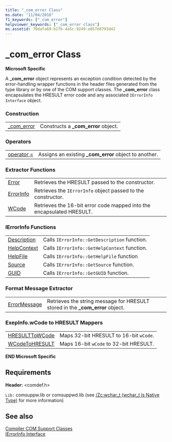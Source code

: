 ```yaml
---
title: "_com_error Class"
ms.date: "11/04/2016"
f1_keywords: ["_com_error"]
helpviewer_keywords: ["_com_error class"]
ms.assetid: 70dafa69-b1fb-4a5c-9249-e857e0793d42
---
```

# _com_error Class

**Microsoft Specific**

A **_com_error** object represents an exception condition detected by the error-handling wrapper functions in the header files generated from the type library or by one of the COM support classes. The **_com_error** class encapsulates the HRESULT error code and any associated `IErrorInfo Interface` object.

### Construction

|||
|-|-|
|[_com_error](../cpp/com-error-com-error.md)|Constructs a **_com_error** object.|

### Operators

|||
|-|-|
|[operator =](../cpp/com-error-operator-equal.md)|Assigns an existing **_com_error** object to another.|

### Extractor Functions

|||
|-|-|
|[Error](../cpp/com-error-error.md)|Retrieves the HRESULT passed to the constructor.|
|[ErrorInfo](../cpp/com-error-errorinfo.md)|Retrieves the `IErrorInfo` object passed to the constructor.|
|[WCode](../cpp/com-error-wcode.md)|Retrieves the 16-bit error code mapped into the encapsulated HRESULT.|

### IErrorInfo Functions

|||
|-|-|
|[Description](../cpp/com-error-description.md)|Calls `IErrorInfo::GetDescription` function.|
|[HelpContext](../cpp/com-error-helpcontext.md)|Calls `IErrorInfo::GetHelpContext` function.|
|[HelpFile](../cpp/com-error-helpfile.md)|Calls `IErrorInfo::GetHelpFile` function|
|[Source](../cpp/com-error-source.md)|Calls `IErrorInfo::GetSource` function.|
|[GUID](../cpp/com-error-guid.md)|Calls `IErrorInfo::GetGUID` function.|

### Format Message Extractor

|||
|-|-|
|[ErrorMessage](../cpp/com-error-errormessage.md)|Retrieves the string message for HRESULT stored in the **_com_error** object.|

### ExepInfo.wCode to HRESULT Mappers

|||
|-|-|
|[HRESULTToWCode](../cpp/com-error-hresulttowcode.md)|Maps 32-bit HRESULT to 16-bit `wCode`.|
|[WCodeToHRESULT](../cpp/com-error-wcodetohresult.md)|Maps 16-bit `wCode` to 32-bit HRESULT.|

**END Microsoft Specific**

## Requirements

**Header:** \<comdef.h>

`Lib:` comsuppw.lib or comsuppwd.lib (see [/Zc:wchar_t (wchar_t Is Native Type)](../build/reference/zc-wchar-t-wchar-t-is-native-type.md) for more information)

## See also

[Compiler COM Support Classes](../cpp/compiler-com-support-classes.md)<br/>
[IErrorInfo Interface](/windows/desktop/api/oaidl/nn-oaidl-ierrorinfo)